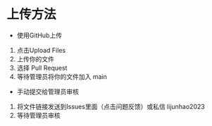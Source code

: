# 上传方法
- 使用GitHub上传
1. 点击Upload Files
2. 上传你的文件
3. 选择 Pull Request
4. 等待管理员将你的文件加入 main
- 手动提交给管理员审核
1. 将文件链接发送到Issues里面（点击问题反馈）或私信 lijunhao2023
2. 等待管理员审核
